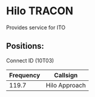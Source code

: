 # Hilo TRACON

Provides service for ITO

## Positions:  
Connect ID (10T03)

| Frequency | Callsign |
| ---- | ---- |
| 119.7 | Hilo Approach |

